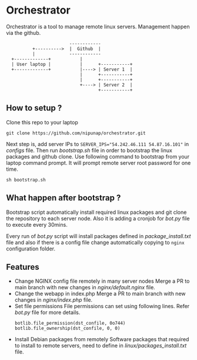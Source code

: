 # Orchestrator

Orchestrator is a tool to manage remote linux servers. Management happen via the github.
```
                        ------------
          +---------->  |  Github  |
          |             ------------
  +-------------+           |
  | User laptop |           |      +-----------+
  +-------------+           |----> | Server 1  |
                            |      +-----------+
                            |      +-----------+
                            +----> | Server 2  |
                                   +-----------+          
```
## How to setup ?

Clone this repo to your laptop
```
git clone https://github.com/nipunap/orchestrator.git
```

Next step is, add server IPs to `SERVER_IPS="54.242.46.111 54.87.16.101"` in _configs_ file. Then run _bootstrap.sh_ file
in order to bootstrap the linux packages and github clone. Use following command to bootstrap from your laptop command prompt. It will prompt remote server root password for one time.
```
sh bootstrap.sh
```

## What happen after bootstrap ?

Bootstrap script automatically install required linux packages and git clone the repository to each server node.
Also it is adding a cronjob for _bot.py_ file to execute every 30mins.

Every run of _bot.py_ script will install packages defined in _package_install.txt_ file and also if there is a config file change
automatically copying to `nginx` configuration folder.

## Features

- Change NGINX config file remotely in many server nodes
  Merge a PR to main branch with new changes in _nginx/default.nginx_ file.
- Change the webapp in index.php
  Merge a PR to main branch with new changes in _nginx/index.php_ file.
- Set file permissions
  File permissions can set using following lines. Refer _bot.py_ file for more details.
  ```
  botlib.file_permission(dst_confile, 0o744)
  botlib.file_ownership(dst_confile, 0, 0)
  ```
- Install Debian packages from remotely
  Software packages that required to install to remote servers, need to define in _linux/packages_install.txt_ file.
